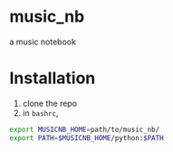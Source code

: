 # music_nb
a music notebook

# Installation

1. clone the repo
2. in `bashrc`, 

```bash
export MUSICNB_HOME=path/to/music_nb/
export PATH=$MUSICNB_HOME/python:$PATH
```

